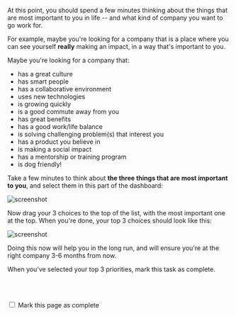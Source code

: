 At this point, you should spend a few minutes thinking about the things that are most important to you in life -- and what kind of company you want to go work for.

For example, maybe you're looking for a company that is a place where you can see yourself __really__ making an impact, in a way that's important to you.  

Maybe you're looking for a company that:

- has a great culture
- has smart people 
- has a collaborative environment 
- uses new technologies 
- is growing quickly
- is a good commute away from you
- has great benefits 
- has a good work/life balance
- is solving challenging problem(s) that interest you
- has a product you believe in
- is making a social impact
- has a mentorship or training program
- is dog friendly!

Take a few minutes to think about __the three things that are most important to you__, and select them in this part of the dashboard:

![screenshot](http://content.screencast.com/users/markdavisDML/folders/Snagit/media/871be5e8-2977-4b41-aaab-ab8c7bdc4b21/2016-12-07_12-24-45.png)

Now drag your 3 choices to the top of the list, with the most important one at the top.  When you're done, your top 3 choices should look like this:

![screenshot](http://content.screencast.com/users/markdavisDML/folders/Snagit/media/978b5530-3f4c-4187-a87c-a14f0cd55810/2016-12-07_12-26-27.png)

Doing this now will help you in the long run, and will ensure you're at the right company 3-6 months from now. 

When you've selected your top 3 priorities, mark this task as complete.


<br><br>

<script>
$(document).ready(function () {
  var actionId = angular.element('#checks').scope().action._id;
  function _getCheck (n) {
    var stored = localStorage.getItem(actionId + '_checkmark_' + n);
    if (!stored) return false;
    return stored == 'complete' ? true : false;
  }
  function _setCheck (n, bool) {
    var toStore;
    if (bool) toStore = 'complete';
    else toStore = 'incomplete';
    localStorage.setItem(actionId + '_checkmark_' + n, toStore);
  }
  $('[type="checkbox"]')
  .each(function (idx, elem) {
    var $elem = $(elem);
    $elem.prop('checked', _getCheck(idx));
    $elem.on('change', function () {
      _setCheck(idx, $elem.prop('checked'));
    });
  });
});
</script>

<p id="checks" class="list-reset career-success-checkbox">
  <div>
    <input type="checkbox">
    <span>Mark this page as complete</span>
  </div>
</p>